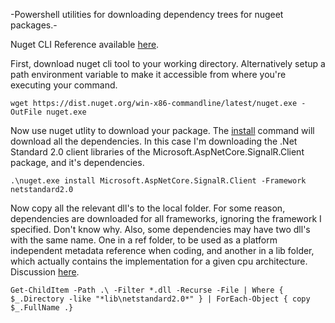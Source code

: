 -Powershell utilities for downloading dependency trees for nugeet packages.-

Nuget CLI Reference available [here](https://docs.microsoft.com/en-us/nuget/tools/nuget-exe-cli-reference).


First, download nuget cli tool to your working directory. Alternatively  setup a path environment variable to make it accessible from where you're executing your command.

    wget https://dist.nuget.org/win-x86-commandline/latest/nuget.exe -OutFile nuget.exe

Now use nuget utlity to download your package. The [install](https://docs.microsoft.com/en-us/nuget/tools/cli-ref-install) command will download all the dependencies. In this case I'm downloading the .Net Standard 2.0 client libraries of the Microsoft.AspNetCore.SignalR.Client package, and it's dependencies.

    .\nuget.exe install Microsoft.AspNetCore.SignalR.Client -Framework netstandard2.0

Now copy all the relevant dll's to the local folder. For some reason, dependencies are downloaded for all frameworks, ignoring the framework I specified. Don't know why. Also, some dependencies may have two dll's with the same name. One in a ref folder, to be used as a platform independent metadata reference when coding, and another in a lib folder, which actually contains the implementation for a given cpu architecture. Discussion [here](https://stackoverflow.com/questions/34611991/how-to-package-a-multi-architecture-net-library-that-targets-the-universal-wind). 

    Get-ChildItem -Path .\ -Filter *.dll -Recurse -File | Where { $_.Directory -like "*lib\netstandard2.0*" } | ForEach-Object { copy $_.FullName .}
